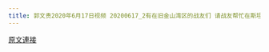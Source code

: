 ```yaml
---
title: 郭文贵2020年6月17日视频 20200617_2有在旧金山湾区的战友们 请战友帮忙在斯坦福大学附近购买或租赁2万尺到4万尺的写字楼
---
```


[原文連接](https://gnews.org/ThreadView/53479331)


